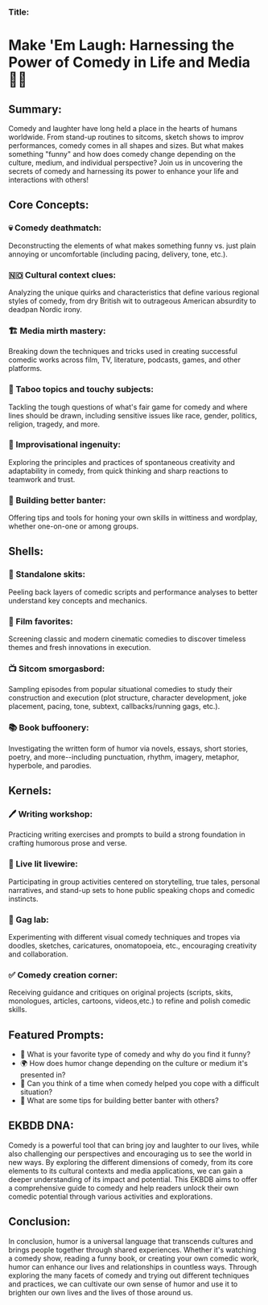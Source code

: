 ### Title: 
# Make 'Em Laugh: Harnessing the Power of Comedy in Life and Media 🤣🎨

## Summary: 
Comedy and laughter have long held a place in the hearts of humans worldwide. From stand-up routines to sitcoms, sketch shows to improv performances, comedy comes in all shapes and sizes. But what makes something "funny" and how does comedy change depending on the culture, medium, and individual perspective? Join us in uncovering the secrets of comedy and harnessing its power to enhance your life and interactions with others!

## Core Concepts:

### 💀 Comedy deathmatch: 
Deconstructing the elements of what makes something funny vs. just plain annoying or uncomfortable (including pacing, delivery, tone, etc.).

### 🇳🇴 Cultural context clues: 
Analyzing the unique quirks and characteristics that define various regional styles of comedy, from dry British wit to outrageous American absurdity to deadpan Nordic irony.

### 🏗️ Media mirth mastery: 
Breaking down the techniques and tricks used in creating successful comedic works across film, TV, literature, podcasts, games, and other platforms.

### 💩 Taboo topics and touchy subjects: 
Tackling the tough questions of what's fair game for comedy and where lines should be drawn, including sensitive issues like race, gender, politics, religion, tragedy, and more.

### 🥂 Improvisational ingenuity: 
Exploring the principles and practices of spontaneous creativity and adaptability in comedy, from quick thinking and sharp reactions to teamwork and trust.

### 🤗 Building better banter: 
Offering tips and tools for honing your own skills in wittiness and wordplay, whether one-on-one or among groups.

## Shells:

### 🎫 Standalone skits: 
Peeling back layers of comedic scripts and performance analyses to better understand key concepts and mechanics.

### 🍿 Film favorites: 
Screening classic and modern cinematic comedies to discover timeless themes and fresh innovations in execution.

### 📺 Sitcom smorgasbord: 
Sampling episodes from popular situational comedies to study their construction and execution (plot structure, character development, joke placement, pacing, tone, subtext, callbacks/running gags, etc.).

### 📚 Book buffoonery: 
Investigating the written form of humor via novels, essays, short stories, poetry, and more--including punctuation, rhythm, imagery, metaphor, hyperbole, and parodies.

## Kernels:

### 🖊️ Writing workshop: 
Practicing writing exercises and prompts to build a strong foundation in crafting humorous prose and verse.

### 🎉 Live lit livewire: 
Participating in group activities centered on storytelling, true tales, personal narratives, and stand-up sets to hone public speaking chops and comedic instincts.

### 🚁 Gag lab: 
Experimenting with different visual comedy techniques and tropes via doodles, sketches, caricatures, onomatopoeia, etc., encouraging creativity and collaboration.

### ✅ Comedy creation corner: 
Receiving guidance and critiques on original projects (scripts, skits, monologues, articles, cartoons, videos,etc.) to refine and polish comedic skills.

## Featured Prompts:

* 🤣 What is your favorite type of comedy and why do you find it funny?
* 🌍 How does humor change depending on the culture or medium it's presented in?
* 💭 Can you think of a time when comedy helped you cope with a difficult situation?
* 👥 What are some tips for building better banter with others?

## EKBDB DNA:

Comedy is a powerful tool that can bring joy and laughter to our lives, while also challenging our perspectives and encouraging us to see the world in new ways. By exploring the different dimensions of comedy, from its core elements to its cultural contexts and media applications, we can gain a deeper understanding of its impact and potential. This EKBDB aims to offer a comprehensive guide to comedy and help readers unlock their own comedic potential through various activities and explorations.

## Conclusion:

In conclusion, humor is a universal language that transcends cultures and brings people together through shared experiences. Whether it's watching a comedy show, reading a funny book, or creating your own comedic work, humor can enhance our lives and relationships in countless ways. Through exploring the many facets of comedy and trying out different techniques and practices, we can cultivate our own sense of humor and use it to brighten our own lives and the lives of those around us.